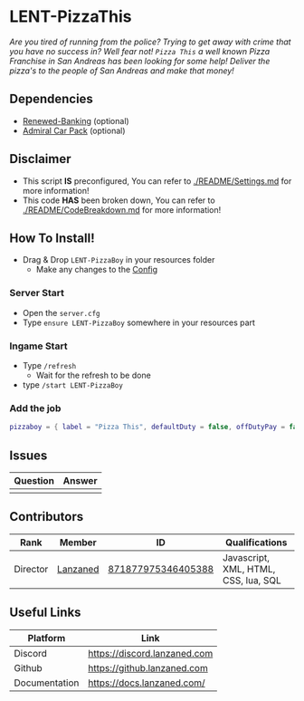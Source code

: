 # LENT-PizzaThis
*Are you tired of running from the police? Trying to get away with crime that you have no success in? Well fear not! `Pizza This` a well known Pizza Franchise in San Andreas has been looking for some help! Deliver the pizza's to the people of San Andreas and make that money!*

## Dependencies
- [Renewed-Banking](github.com/Renewed-Scripts/Renewed-Banking/releases) (optional)
- [Admiral Car Pack](https://www.gta5-mods.com/vehicles/dundreary-admiral-classic-mini-pack-lods-addon-sp-template-lore-friendly) (optional)

## Disclaimer
- This script **IS** preconfigured, You can refer to [./README/Settings.md](./README/Settings.md) for more information!
- This code **HAS** been broken down, You can refer to [./README/CodeBreakdown.md](./README/CodeBreakdown.md) for more information!

## How To Install!
- Drag & Drop `LENT-PizzaBoy` in your resources folder
    - Make any changes to the [Config](./shared/sh_config.lua)

### Server Start
- Open the `server.cfg`
- Type `ensure LENT-PizzaBoy` somewhere in your resources part

### Ingame Start
- Type `/refresh`
    - Wait for the refresh to be done
- type `/start LENT-PizzaBoy`

### Add the job 
```lua
pizzaboy = { label = "Pizza This", defaultDuty = false, offDutyPay = false, grades = { ['0'] = { name = 'Driver', payment = 0, } } },
```

## Issues
|  Question |  Answer |
|----       |----     |
|           |         |

## Contributors
|  Rank       |  Member       | ID                 | Qualifications                       |
|----         |----           |----                |----                                  |
| Director    | [Lanzaned](https://discordapp.com/users/871877975346405388) | [871877975346405388](https://discordapp.com/users/871877975346405388) | Javascript, XML, HTML, CSS, lua, SQL |

## Useful Links
|  Platform |  Link   |
|----       |----     |
|  Discord         |     https://discord.lanzaned.com    |
|  Github         |    https://github.lanzaned.com     |
|  Documentation         |   https://docs.lanzaned.com/      |

